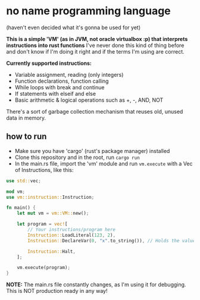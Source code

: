 # no name programming language
(haven't even decided what it's gonna be used for yet)

**This is a simple 'VM' (as in JVM, not oracle virtualbox :p) that interprets instructions into rust functions**
I've never done this kind of thing before and don't know if I'm doing it right and if the terms I'm using are correct.

**Currently supported instructions:**
- Variable assignment, reading (only integers)
- Function declarations, function calling
- While loops with break and continue
- If statements with elseif and else
- Basic arithmetic & logical operations such as +, -, AND, NOT

There's a sort of garbage collection mechanism that reuses old, unused data in memory.

## how to run
- Make sure you have 'cargo' (rust's package manager) installed
- Clone this repository and in the root, run ```cargo run```
- In the main.rs file, import the 'vm' module and run ```vm.execute``` with a Vec of Instructions, like this:
```rs
use std::vec;

mod vm;
use vm::instruction::Instruction;

fn main() {
    let mut vm = vm::VM::new();

    let program = vec![
        // Your instructions/program here
        Instruction::LoadLiteral(123, 2),
        Instruction::DeclareVar(0, "x".to_string()), // Holds the value of '123'

        Instruction::Halt,
    ];

    vm.execute(program);
}
```
**NOTE:** The main.rs file constantly changes, as I'm using it for debugging. This is NOT production ready in any way!